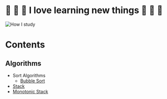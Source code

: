 # :exploding_head: :exploding_head: :exploding_head: I love learning new things :exploding_head: :exploding_head: :exploding_head:

![How I study](https://media.tenor.com/tOoW-TVnlhUAAAAC/cat-typing.gif)

# Contents

## Algorithms

- Sort Algorithms
  - [Bubble Sort](https://github.com/ShingoTennichi/Build-Skills/blob/main/Algorithms/Sort_Algorithms/Bubble_Sort.ts)
- [Stack](https://github.com/ShingoTennichi/Build-Skills/blob/main/Algorithms/Stack.ts)
- [Monotonic Stack](https://github.com/ShingoTennichi/Build-Skills/blob/main/Algorithms/MonotonicStack.ts)
